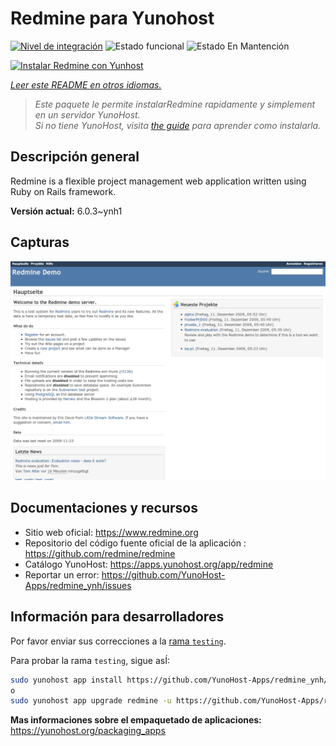 <!--
Este archivo README esta generado automaticamente<https://github.com/YunoHost/apps/tree/master/tools/readme_generator>
No se debe editar a mano.
-->

# Redmine para Yunohost

[![Nivel de integración](https://apps.yunohost.org/badge/integration/redmine)](https://ci-apps.yunohost.org/ci/apps/redmine/)
![Estado funcional](https://apps.yunohost.org/badge/state/redmine)
![Estado En Mantención](https://apps.yunohost.org/badge/maintained/redmine)

[![Instalar Redmine con Yunhost](https://install-app.yunohost.org/install-with-yunohost.svg)](https://install-app.yunohost.org/?app=redmine)

*[Leer este README en otros idiomas.](./ALL_README.md)*

> *Este paquete le permite instalarRedmine rapidamente y simplement en un servidor YunoHost.*  
> *Si no tiene YunoHost, visita [the guide](https://yunohost.org/install) para aprender como instalarla.*

## Descripción general

Redmine is a flexible project management web application written using Ruby on Rails framework.


**Versión actual:** 6.0.3~ynh1

## Capturas

![Captura de Redmine](./doc/screenshots/Redmine-demo.png)

## Documentaciones y recursos

- Sitio web oficial: <https://www.redmine.org>
- Repositorio del código fuente oficial de la aplicación : <https://github.com/redmine/redmine>
- Catálogo YunoHost: <https://apps.yunohost.org/app/redmine>
- Reportar un error: <https://github.com/YunoHost-Apps/redmine_ynh/issues>

## Información para desarrolladores

Por favor enviar sus correcciones a la [rama `testing`](https://github.com/YunoHost-Apps/redmine_ynh/tree/testing).

Para probar la rama `testing`, sigue asÍ:

```bash
sudo yunohost app install https://github.com/YunoHost-Apps/redmine_ynh/tree/testing --debug
o
sudo yunohost app upgrade redmine -u https://github.com/YunoHost-Apps/redmine_ynh/tree/testing --debug
```

**Mas informaciones sobre el empaquetado de aplicaciones:** <https://yunohost.org/packaging_apps>
